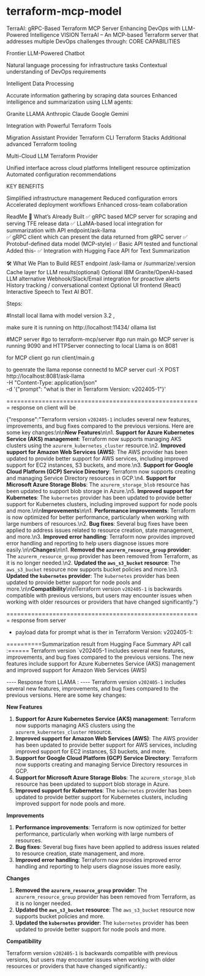# terraform-mcp-model


TerraAI: gRPC-Based Terraform MCP Server
Enhancing DevOps with LLM-Powered Intelligence
VISION
TerraAI – An MCP-based Terraform server that addresses multiple DevOps challenges through:
CORE CAPABILITIES

Frontier LLM-Powered Chatbot

Natural language processing for infrastructure tasks
Contextual understanding of DevOps requirements


Intelligent Data Processing

Accurate information gathering by scraping data sources
Enhanced intelligence and summarization using LLM agents:

Granite
LLAMA
Anthropic Claude
Google Gemini




Integration with Powerful Terraform Tools

Migration Assistant Provider
Terraform CLI
Terraform Stacks
Additional advanced Terraform tooling


Multi-Cloud LLM Terraform Provider

Unified interface across cloud platforms
Intelligent resource optimization
Automated configuration recommendations



KEY BENEFITS

Simplified infrastructure management
Reduced configuration errors
Accelerated deployment workflows
Enhanced cross-team collaboration

ReadMe
🔗 What’s Already Built
✅ gRPC based MCP server for scraping and serving TFE release data
✅ LLaMA-based local integration for summarization with API endpoint/ask-llama  
✅ gRPC client which can present the data returned from gRPC server 
✅ Protobuf-defined data model (MCP-style)
✅ Basic API tested and functional 
Added this-
✅ Integration with Hugging Face API for Text Summarization

🛠️ What We Plan to Build
REST endpoint /ask-llama or /summarize/:version
Cache layer for LLM results(optional)
Optional IBM Granite/OpenAI-based LLM alternative
Webhook/Slack/Email integration for proactive alerts
History tracking / conversational context
Optional UI frontend (React)
Interactive Speech to Text AI BOT.




Steps:

#Install local llama with model version 3.2 ,

make sure it is running on http://localhost:11434/
 ollama list   

#MCP server 
#go to terraform-mcp/server
#go run main.go 
MCP server is running 9090 and HTTPServer connecting to local Llama is on 8081


for MCP client
go run client/main.g


to geenrate the llama reponse connectd to MCP server
curl -X POST http://localhost:8081/ask-llama \
  -H "Content-Type: application/json" \
  -d '{"prompt": "what is ther in Terraform  Version: v202405-1"}'




=======================================================
response on client will be

{"response":"Terraform version `v202405-1` includes several new features, improvements, and bug fixes compared to the previous versions. Here are some key changes:\n\n**New Features**\n\n1. **Support for Azure Kubernetes Service (AKS) management**: Terraform now supports managing AKS clusters using the `azurerm_kubernetes_cluster` resource.\n2. **Improved support for Amazon Web Services (AWS)**: The AWS provider has been updated to provide better support for AWS services, including improved support for EC2 instances, S3 buckets, and more.\n3. **Support for Google Cloud Platform (GCP) Service Directory**: Terraform now supports creating and managing Service Directory resources in GCP.\n4. **Support for Microsoft Azure Storage Blobs**: The `azurerm_storage_blob` resource has been updated to support blob storage in Azure.\n5. **Improved support for Kubernetes**: The `kubernetes` provider has been updated to provide better support for Kubernetes clusters, including improved support for node pools and more.\n\n**Improvements**\n\n1. **Performance improvements**: Terraform is now optimized for better performance, particularly when working with large numbers of resources.\n2. **Bug fixes**: Several bug fixes have been applied to address issues related to resource creation, state management, and more.\n3. **Improved error handling**: Terraform now provides improved error handling and reporting to help users diagnose issues more easily.\n\n**Changes**\n\n1. **Removed the `azurerm_resource_group` provider**: The `azurerm_resource_group` provider has been removed from Terraform, as it is no longer needed.\n2. **Updated the `aws_s3_bucket` resource**: The `aws_s3_bucket` resource now supports bucket policies and more.\n3. **Updated the `kubernetes` provider**: The `kubernetes` provider has been updated to provide better support for node pools and more.\n\n**Compatibility**\n\nTerraform version `v202405-1` is backwards compatible with previous versions, but users may encounter issues when working with older resources or providers that have changed significantly."}


======================================================= 
response from server
 - payload data for prompt  what is ther in Terraform  Version: v202405-1:


 ==========Summarization result from Hugging Face Summary API call  :======
 Terraform version `v202405-1 includes several new features, improvements, and bug fixes compared to the previous versions. The new features include support for Azure Kubernetes Service (AKS) management and improved support for Amazon Web Services (AWS)







 ---- Response from LLAMA :  ----
 Terraform version `v202405-1` includes several new features, improvements, and bug fixes compared to the previous versions. Here are some key changes:

**New Features**

1. **Support for Azure Kubernetes Service (AKS) management**: Terraform now supports managing AKS clusters using the `azurerm_kubernetes_cluster` resource.
2. **Improved support for Amazon Web Services (AWS)**: The AWS provider has been updated to provide better support for AWS services, including improved support for EC2 instances, S3 buckets, and more.
3. **Support for Google Cloud Platform (GCP) Service Directory**: Terraform now supports creating and managing Service Directory resources in GCP.
4. **Support for Microsoft Azure Storage Blobs**: The `azurerm_storage_blob` resource has been updated to support blob storage in Azure.
5. **Improved support for Kubernetes**: The `kubernetes` provider has been updated to provide better support for Kubernetes clusters, including improved support for node pools and more.

**Improvements**

1. **Performance improvements**: Terraform is now optimized for better performance, particularly when working with large numbers of resources.
2. **Bug fixes**: Several bug fixes have been applied to address issues related to resource creation, state management, and more.
3. **Improved error handling**: Terraform now provides improved error handling and reporting to help users diagnose issues more easily.

**Changes**

1. **Removed the `azurerm_resource_group` provider**: The `azurerm_resource_group` provider has been removed from Terraform, as it is no longer needed.
2. **Updated the `aws_s3_bucket` resource**: The `aws_s3_bucket` resource now supports bucket policies and more.
3. **Updated the `kubernetes` provider**: The `kubernetes` provider has been updated to provide better support for node pools and more.

**Compatibility**

Terraform version `v202405-1` is backwards compatible with previous versions, but users may encounter issues when working with older resources or providers that have changed significantly.:



  
  
